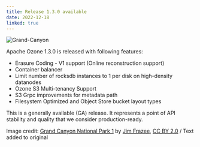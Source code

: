 ```yaml
---
title: Release 1.3.0 available
date: 2022-12-18
linked: true
---
```

<!---
  Licensed under the Apache License, Version 2.0 (the "License");
  you may not use this file except in compliance with the License.
  You may obtain a copy of the License at

   http://www.apache.org/licenses/LICENSE-2.0

  Unless required by applicable law or agreed to in writing, software
  distributed under the License is distributed on an "AS IS" BASIS,
  WITHOUT WARRANTIES OR CONDITIONS OF ANY KIND, either express or implied.
  See the License for the specific language governing permissions and
  limitations under the License. See accompanying LICENSE file.
-->

![Grand-Canyon](releases/1.3.0.jpg)

Apache Ozone 1.3.0 is released with following features:

- Erasure Coding - V1 support (Online reconstruction support)
- Container balancer
- Limit number of rocksdb instances to 1 per disk on high-density datanodes
- Ozone S3 Multi-tenancy Support
- S3 Grpc improvements for metadata path
- Filesystem Optimized and Object Store bucket layout types

This is a generally available (GA) release.
It represents a point of API stability and quality that we consider production-ready. 


Image credit: [Grand Canyon National Park 1][image] by [Jim Frazee][author], [CC BY 2.0][cc] / Text added to original

[image]: https://www.flickr.com/photos/sarhounds/50193622148/
[author]: https://www.flickr.com/people/sarhounds
[cc]: https://creativecommons.org/licenses/by/2.0/deed.en
